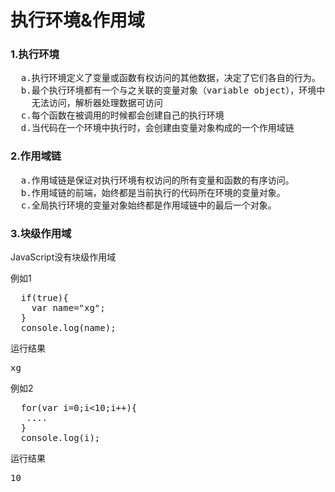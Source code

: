 <h1>执行环境&作用域</h1>
<h3>1.执行环境</h3>
<pre>
  a.执行环境定义了变量或函数有权访问的其他数据，决定了它们各自的行为。
  b.最个执行环境都有一个与之关联的变量对象（variable object），环境中定义的所有变量和函数都保存在这个对象中，编写代码
    无法访问，解析器处理数据可访问
  c.每个函数在被调用的时候都会创建自己的执行环境
  d.当代码在一个环境中执行时，会创建由变量对象构成的一个作用域链
</pre>
<h3>2.作用域链</h3>
<pre>
  a.作用域链是保证对执行环境有权访问的所有变量和函数的有序访问。
  b.作用域链的前端，始终都是当前执行的代码所在环境的变量对象。
  c.全局执行环境的变量对象始终都是作用域链中的最后一个对象。
</pre>
<h3>3.块级作用域</h3>
<p>JavaScript没有块级作用域</p>
例如1
<pre>
  if(true){
    var name="xg";
  }
  console.log(name);
</pre>
运行结果
<pre>
xg
</pre>
例如2
<pre>
  for(var i=0;i<10;i++){
   ....
  }
  console.log(i);
</pre>
运行结果
<pre>
10
</pre>
